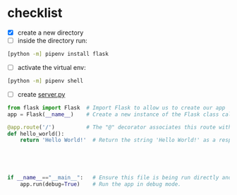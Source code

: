 # checklist

- [x] create a new directory
- [ ] inside the directory run:

```bash
[python -m] pipenv install flask
```

- [ ] activate the virtual env:

```bash
[python -m] pipenv shell 
```

- [ ] create [server.py](server.py)

```py
from flask import Flask  # Import Flask to allow us to create our app
app = Flask(__name__)    # Create a new instance of the Flask class called "app"

@app.route('/')          # The "@" decorator associates this route with the function immediately following
def hello_world():
    return 'Hello World!'  # Return the string 'Hello World!' as a response





if __name__=="__main__":   # Ensure this file is being run directly and not from a different module    
    app.run(debug=True)    # Run the app in debug mode.


